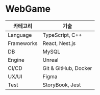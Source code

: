 # WebGame

| 카테고리 | 기술 |
|---|---|
| Language | TypeScript, C++ |
| Frameworks | React, Nest.js |
| DB | MySQL |
| Engine | Unreal |
| CI/CD | Git & GitHub, Docker |
| UX/UI | Figma |
| Test | StoryBook, Jest |
